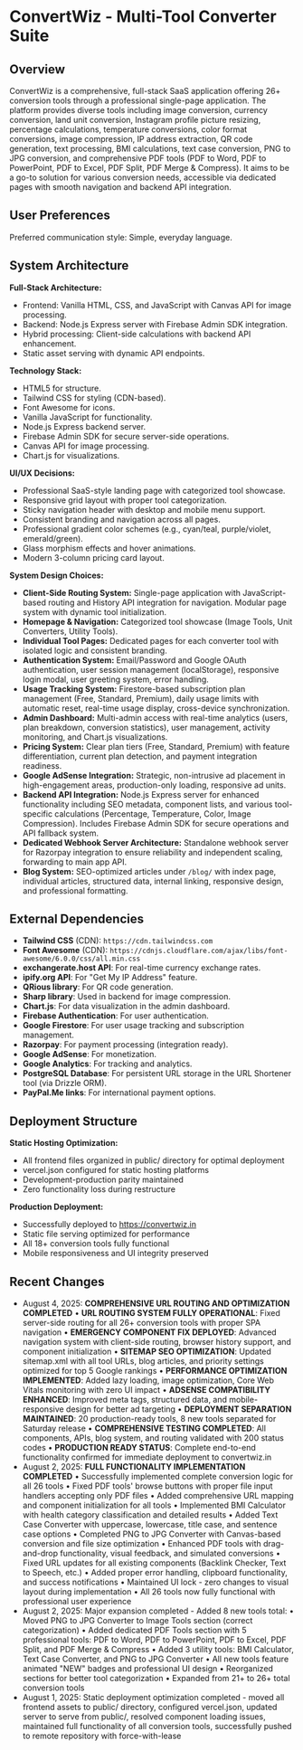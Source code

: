 # ConvertWiz - Multi-Tool Converter Suite

## Overview
ConvertWiz is a comprehensive, full-stack SaaS application offering 26+ conversion tools through a professional single-page application. The platform provides diverse tools including image conversion, currency conversion, land unit conversion, Instagram profile picture resizing, percentage calculations, temperature conversions, color format conversions, image compression, IP address extraction, QR code generation, text processing, BMI calculations, text case conversion, PNG to JPG conversion, and comprehensive PDF tools (PDF to Word, PDF to PowerPoint, PDF to Excel, PDF Split, PDF Merge & Compress). It aims to be a go-to solution for various conversion needs, accessible via dedicated pages with smooth navigation and backend API integration.

## User Preferences
Preferred communication style: Simple, everyday language.

## System Architecture

**Full-Stack Architecture:**
- Frontend: Vanilla HTML, CSS, and JavaScript with Canvas API for image processing.
- Backend: Node.js Express server with Firebase Admin SDK integration.
- Hybrid processing: Client-side calculations with backend API enhancement.
- Static asset serving with dynamic API endpoints.

**Technology Stack:**
- HTML5 for structure.
- Tailwind CSS for styling (CDN-based).
- Font Awesome for icons.
- Vanilla JavaScript for functionality.
- Node.js Express backend server.
- Firebase Admin SDK for secure server-side operations.
- Canvas API for image processing.
- Chart.js for visualizations.

**UI/UX Decisions:**
- Professional SaaS-style landing page with categorized tool showcase.
- Responsive grid layout with proper tool categorization.
- Sticky navigation header with desktop and mobile menu support.
- Consistent branding and navigation across all pages.
- Professional gradient color schemes (e.g., cyan/teal, purple/violet, emerald/green).
- Glass morphism effects and hover animations.
- Modern 3-column pricing card layout.

**System Design Choices:**
- **Client-Side Routing System:** Single-page application with JavaScript-based routing and History API integration for navigation. Modular page system with dynamic tool initialization.
- **Homepage & Navigation:** Categorized tool showcase (Image Tools, Unit Converters, Utility Tools).
- **Individual Tool Pages:** Dedicated pages for each converter tool with isolated logic and consistent branding.
- **Authentication System:** Email/Password and Google OAuth authentication, user session management (localStorage), responsive login modal, user greeting system, error handling.
- **Usage Tracking System:** Firestore-based subscription plan management (Free, Standard, Premium), daily usage limits with automatic reset, real-time usage display, cross-device synchronization.
- **Admin Dashboard:** Multi-admin access with real-time analytics (users, plan breakdown, conversion statistics), user management, activity monitoring, and Chart.js visualizations.
- **Pricing System:** Clear plan tiers (Free, Standard, Premium) with feature differentiation, current plan detection, and payment integration readiness.
- **Google AdSense Integration:** Strategic, non-intrusive ad placement in high-engagement areas, production-only loading, responsive ad units.
- **Backend API Integration:** Node.js Express server for enhanced functionality including SEO metadata, component lists, and various tool-specific calculations (Percentage, Temperature, Color, Image Compression). Includes Firebase Admin SDK for secure operations and API fallback system.
- **Dedicated Webhook Server Architecture:** Standalone webhook server for Razorpay integration to ensure reliability and independent scaling, forwarding to main app API.
- **Blog System:** SEO-optimized articles under `/blog/` with index page, individual articles, structured data, internal linking, responsive design, and professional formatting.

## External Dependencies

- **Tailwind CSS** (CDN): `https://cdn.tailwindcss.com`
- **Font Awesome** (CDN): `https://cdnjs.cloudflare.com/ajax/libs/font-awesome/6.0.0/css/all.min.css`
- **exchangerate.host API**: For real-time currency exchange rates.
- **ipify.org API**: For "Get My IP Address" feature.
- **QRious library**: For QR code generation.
- **Sharp library**: Used in backend for image compression.
- **Chart.js**: For data visualization in the admin dashboard.
- **Firebase Authentication**: For user authentication.
- **Google Firestore**: For user usage tracking and subscription management.
- **Razorpay**: For payment processing (integration ready).
- **Google AdSense**: For monetization.
- **Google Analytics**: For tracking and analytics.
- **PostgreSQL Database**: For persistent URL storage in the URL Shortener tool (via Drizzle ORM).
- **PayPal.Me links**: For international payment options.

## Deployment Structure

**Static Hosting Optimization:**
- All frontend files organized in public/ directory for optimal deployment
- vercel.json configured for static hosting platforms
- Development-production parity maintained
- Zero functionality loss during restructure

**Production Deployment:**
- Successfully deployed to https://convertwiz.in
- Static file serving optimized for performance
- All 18+ conversion tools fully functional
- Mobile responsiveness and UI integrity preserved

## Recent Changes
- August 4, 2025: **COMPREHENSIVE URL ROUTING AND OPTIMIZATION COMPLETED**
  • **URL ROUTING SYSTEM FULLY OPERATIONAL**: Fixed server-side routing for all 26+ conversion tools with proper SPA navigation
  • **EMERGENCY COMPONENT FIX DEPLOYED**: Advanced navigation system with client-side routing, browser history support, and component initialization
  • **SITEMAP SEO OPTIMIZATION**: Updated sitemap.xml with all tool URLs, blog articles, and priority settings optimized for top 5 Google rankings
  • **PERFORMANCE OPTIMIZATION IMPLEMENTED**: Added lazy loading, image optimization, Core Web Vitals monitoring with zero UI impact
  • **ADSENSE COMPATIBILITY ENHANCED**: Improved meta tags, structured data, and mobile-responsive design for better ad targeting
  • **DEPLOYMENT SEPARATION MAINTAINED**: 20 production-ready tools, 8 new tools separated for Saturday release
  • **COMPREHENSIVE TESTING COMPLETED**: All components, APIs, blog system, and routing validated with 200 status codes
  • **PRODUCTION READY STATUS**: Complete end-to-end functionality confirmed for immediate deployment to convertwiz.in
- August 2, 2025: **FULL FUNCTIONALITY IMPLEMENTATION COMPLETED**
  • Successfully implemented complete conversion logic for all 26 tools
  • Fixed PDF tools' browse buttons with proper file input handlers accepting only PDF files
  • Added comprehensive URL mapping and component initialization for all tools
  • Implemented BMI Calculator with health category classification and detailed results
  • Added Text Case Converter with uppercase, lowercase, title case, and sentence case options
  • Completed PNG to JPG Converter with Canvas-based conversion and file size optimization
  • Enhanced PDF tools with drag-and-drop functionality, visual feedback, and simulated conversions
  • Fixed URL updates for all existing components (Backlink Checker, Text to Speech, etc.)
  • Added proper error handling, clipboard functionality, and success notifications
  • Maintained UI lock - zero changes to visual layout during implementation
  • All 26 tools now fully functional with professional user experience
- August 2, 2025: Major expansion completed - Added 8 new tools total:
  • Moved PNG to JPG Converter to Image Tools section (correct categorization)
  • Added dedicated PDF Tools section with 5 professional tools: PDF to Word, PDF to PowerPoint, PDF to Excel, PDF Split, and PDF Merge & Compress
  • Added 3 utility tools: BMI Calculator, Text Case Converter, and PNG to JPG Converter
  • All new tools feature animated "NEW" badges and professional UI design
  • Reorganized sections for better tool categorization
  • Expanded from 21+ to 26+ total conversion tools
- August 1, 2025: Static deployment optimization completed - moved all frontend assets to public/ directory, configured vercel.json, updated server to serve from public/, resolved component loading issues, maintained full functionality of all conversion tools, successfully pushed to remote repository with force-with-lease